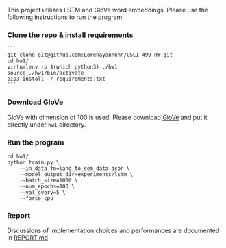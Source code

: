 This project utilizes LSTM and GloVe word embeddings. Please use the following instructions to run the program:

### Clone the repo & install requirements

	```
	git clone git@github.com:Lorenayannnnn/CSCI-499-HW.git
	cd hw1/
	virtualenv -p $(which python3) ./hw1
	source ./hw1/bin/activate
	pip3 install -r requirements.txt
	```

### Download GloVe
GloVe with dimension of 100 is used. Please download [GloVe](https://drive.google.com/file/d/1n15zWXLjxjqX72R6dHyAPTA3N5b22c_U/view?usp=sharing) and put it directly under `hw1` directory. 

### Run the program
```
cd hw1/
python train.py \
    --in_data_fn=lang_to_sem_data.json \
    --model_output_dir=experiments/lstm \
    --batch_size=1000 \
    --num_epochs=100 \
    --val_every=5 \
    --force_cpu 
```    

### Report
Discussions of implementation choices and performances are documented in [REPORT.md](REPORT.md)